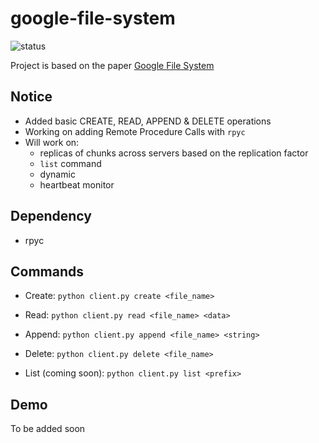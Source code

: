 # google-file-system
![status](https://img.shields.io/badge/status-ongoing-85a832) 

Project is based on the paper [Google File System](https://static.googleusercontent.com/media/research.google.com/en//archive/gfs-sosp2003.pdf)

## Notice
- Added basic CREATE, READ, APPEND & DELETE operations
- Working on adding Remote Procedure Calls with `rpyc`
- Will work on:
  - replicas of chunks across servers based on the replication factor 
  - `list` command  
  - dynamic
  - heartbeat monitor

## Dependency
- rpyc

## Commands
- Create: `python client.py create <file_name>` 

- Read: `python client.py read <file_name> <data>`

- Append: `python client.py append <file_name> <string>`

- Delete: `python client.py delete <file_name>`

- List (coming soon): `python client.py list <prefix>`

## Demo
To be added soon
